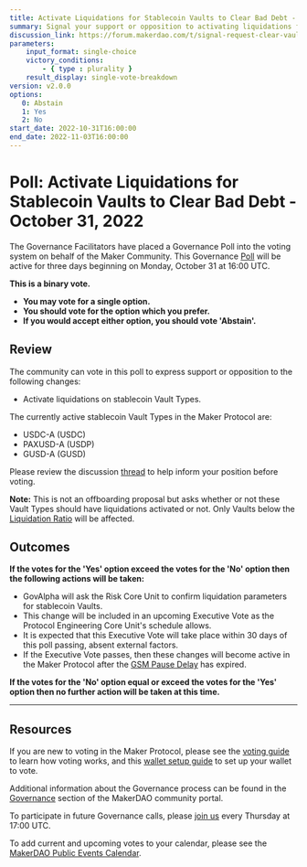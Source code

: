 ```yaml
---
title: Activate Liquidations for Stablecoin Vaults to Clear Bad Debt - October 31, 2022
summary: Signal your support or opposition to activating liquidations for stablecoin vaults with the intent of clearing bad debt from the Maker Protocol.
discussion_link: https://forum.makerdao.com/t/signal-request-clear-vaults-bad-debt-in-the-makerdao-protocol/18376
parameters:
    input_format: single-choice
    victory_conditions:
        - { type : plurality }
    result_display: single-vote-breakdown
version: v2.0.0
options:
   0: Abstain
   1: Yes
   2: No
start_date: 2022-10-31T16:00:00
end_date: 2022-11-03T16:00:00
---
```

# Poll: Activate Liquidations for Stablecoin Vaults to Clear Bad Debt - October 31, 2022

The Governance Facilitators have placed a Governance Poll into the voting system on behalf of the Maker Community. This Governance [Poll](https://community-development.makerdao.com/en/learn/governance/on-chain-gov) will be active for three days beginning on Monday, October 31 at 16:00 UTC.

**This is a binary vote.**
- **You may vote for a single option.**
- **You should vote for the option which you prefer.**
- **If you would accept either option, you should vote 'Abstain'.**

## Review

The community can vote in this poll to express support or opposition to the following changes:
* Activate liquidations on stablecoin Vault Types.

The currently active stablecoin Vault Types in the Maker Protocol are:
* USDC-A (USDC)
* PAXUSD-A (USDP)
* GUSD-A (GUSD)

Please review the discussion [thread](https://forum.makerdao.com/t/signal-request-clear-vaults-bad-debt-in-the-makerdao-protocol/18376) to help inform your position before voting.

**Note:** This is not an offboarding proposal but asks whether or not these Vault Types should have liquidations activated or not. Only Vaults below the [Liquidation Ratio](https://manual.makerdao.com/parameter-index/vault-risk/param-liquidation-ratio) will be affected.

## Outcomes

**If the votes for the 'Yes' option exceed the votes for the 'No' option then the following actions will be taken:**
* GovAlpha will ask the Risk Core Unit to confirm liquidation parameters for stablecoin Vaults.
* This change will be included in an upcoming Executive Vote as the Protocol Engineering Core Unit's schedule allows.
* It is expected that this Executive Vote will take place within 30 days of this poll passing, absent external factors.
* If the Executive Vote passes, then these changes will become active in the Maker Protocol after the [GSM Pause Delay](https://manual.makerdao.com/parameter-index/core/param-gsm-pause-delay) has expired.

**If the votes for the 'No' option equal or exceed the votes for the 'Yes' option then no further action will be taken at this time.**

---

## Resources

If you are new to voting in the Maker Protocol, please see the [voting guide](https://community-development.makerdao.com/en/learn/governance/how-voting-works/) to learn how voting works, and this [wallet setup guide](https://community-development.makerdao.com/en/learn/governance/voting-setup/) to set up your wallet to vote.

Additional information about the Governance process can be found in the [Governance](https://community-development.makerdao.com/en/learn/governance) section of the MakerDAO community portal.

To participate in future Governance calls, please [join us](https://github.com/makerdao/community/tree/master/governance/governance-and-risk-meetings) every Thursday at 17:00 UTC.

To add current and upcoming votes to your calendar, please see the [MakerDAO Public Events Calendar](https://calendar.google.com/calendar/embed?src=makerdao.com_3efhm2ghipksegl009ktniomdk%40group.calendar.google.com&ctz=UTC&mode=week&showCalendars=0&showPrint=0).
